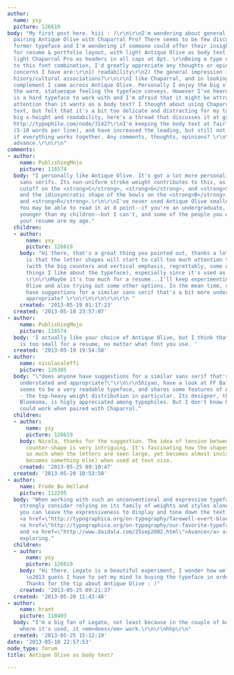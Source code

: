```yaml
---
author:
  name: ysy
  picture: 126619
body: "My first post here. hiii : )\r\n\r\nI'm wondering about general thoughts on
  pairing Antique Olive with Chaparral Pro? There seems to be few discussions on the
  former typeface and I'm wondering if someone could offer their insights. This is
  for resume & portfolio layout, with light Antique Olive as body text (8/11 pt) and
  light Chaparral Pro as headers in all caps at 8pt. \r\nBeing a type novice and new
  to this font combination, I'd greatly appreciate any thoughts or opinions.\r\n\r\nSome
  concerns I have are:\r\n1) readability\r\n2) the general impression it conveys\r\n3)
  hisory/cultural associations?\r\n\r\nI like Chaparral, and in looking for a san-seirf
  complement I came across Antique Olive. Personally I enjoy the big x-height and
  the warm, statuesque feeling the typeface conveys. However I've heard that this
  is a hard typeface to work with and I'm afraid that it might be attracting more
  attention than it wants as a body text? I thought about using Chaparral as body
  text, but felt that it's a bit too delicate and distracting for my taste.\r\n\r\nRegarding
  big x-height and readability, here's a thread that discusses it at great length:
  http://typophile.com/node/31427\r\nI'm keeping the body text at fairly short lengths
  (5-10 words per line), and have increased the leading, but still not totally sure
  if everything works together. Any comments, thoughts, opinions? \r\n\r\nThanks in
  advance.\r\n\r\n"
comments:
- author:
    name: PublishingMojo
    picture: 116574
  body: "I personally like Antique Olive. It's got a lot more personality than most
    sans serifs. Its non-uniform stroke weight contributes to this, as do the vertical
    cutoff on the <strong>C</strong>, <strong>G</strong>, and <strong>S</strong>,
    and the idiosyncratic shape of the bowls on the <strong>B</strong>, <strong>P</strong>,
    and <strong>R</strong>.\r\n\r\nI've never used Antique Olive smaller than 12 point.
    You may be able to read it at 8 point--if you're an undergraduate, you're probably
    younger than my children--but I can't, and some of the people you want to read
    your resume are my age."
  children:
  - author:
      name: ysy
      picture: 126619
    body: "Hi there, that's a great thing you pointed out, thanks a lot. My worry
      is that the letter shapes will start to call too much attention to themselves
      (with the big counters and vertical emphasis, regrettably, some of the very
      things I like about the typeface), especially since it's used as body text.
      \r\n\r\nMaybe it's too much for a resume...I'll keep experimenting with Antique
      Olive and also trying out some other options. In the mean time, does anyone
      have suggestions for a similar sans serif that's a bit more understated and
      appropriate? \r\n\r\n\r\n\r\n\r\n "
    created: '2013-05-19 01:17:23'
  created: '2013-05-18 23:57:07'
- author:
    name: PublishingMojo
    picture: 116574
  body: 'I actually like your choice of Antique Olive, but I think that 8-point type
    is too small for a resume, no matter what font you use. '
  created: '2013-05-19 19:54:58'
- author:
    name: nicolacaleffi
    picture: 126385
  body: "\"does anyone have suggestions for a similar sans serif that's a bit more
    understated and appropriate?\"\r\n\r\nShiyao, have a look at FF Balance:\r\n\r\nhttp://ilovetypography.com/2008/06/04/typeface-review-ff-balance/\r\n\r\nwhich
    seems to be a very readable typeface, and shares some features of Antique Olive
    - the top-heavy weight distribution in particular. Its designer, the late Evert
    Bloemsma, is higly appreciated among typophiles. But I don't know how Balance
    could work when paired with Chaparral."
  children:
  - author:
      name: ysy
      picture: 126619
    body: Nicola, thanks for the suggestion. The idea of tension between shape and
      counter-shape is very intriguing. It's fascinating how the shapes stand out
      so much when the letters are seen large, yet becomes almost invisible (or rather
      becomes something else) when used at text size.
    created: '2013-05-25 09:10:47'
  created: '2013-05-20 10:53:58'
- author:
    name: Frode Bo Helland
    picture: 112295
  body: "When working with such an unconventional and expressive typeface, I would
    strongly consider relying on its family of weights and styles alone. Optionally,
    you can leave the expressiveness to display and tone down the text.\r\n\r\nBtw,
    <a href=\"http://typographica.org/on-typography/farewell-evert-bloemsma/\">Bloemsma</a>\u2019s
    <a href=\"http://typographica.org/on-typography/our-favorite-typefaces-of-2004/\">Legato</a>
    and <a href=\"http://www.daidala.com/25sep2002.html\">Avance</a> are also worth
    exploring."
  children:
  - author:
      name: ysy
      picture: 126619
    body: "Hi there. Legato is a beautiful experiment, I wonder how well it works
      \u2013 guess I have to set my mind to buying the typeface in order to find out.
      Thanks for the tip about Antique Olive : )"
    created: '2013-05-25 09:21:37'
  created: '2013-05-20 11:43:46'
- author:
    name: hrant
    picture: 110403
  body: "I'm a big fan of Legato, not least because in the couple of books I've seen
    where it's used, it <em>does</em> work.\r\n\r\nhhp\r\n"
  created: '2013-05-25 15:12:19'
date: '2013-05-18 22:57:53'
node_type: forum
title: Antique Olive as body text?

---
```

